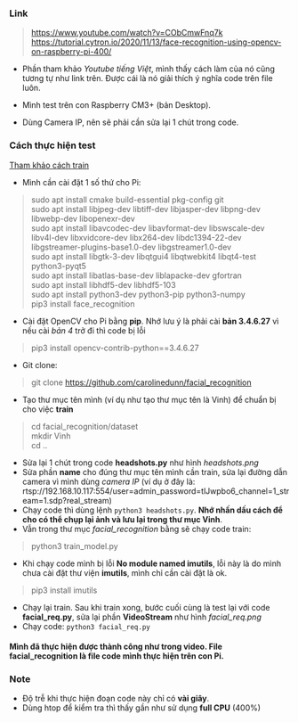### Link
> https://www.youtube.com/watch?v=CObCmwFnq7k \
> https://tutorial.cytron.io/2020/11/13/face-recognition-using-opencv-on-raspberry-pi-400/
- Phần tham khảo *Youtube tiếng Việt*, mình thấy cách làm của nó cũng tương tự như link trên. Được cái là nó giải thích ý nghĩa code trên file luôn.

- Mình test trên con Raspberry CM3+ (bản Desktop). 
- Dùng Camera IP, nên sẽ phải cần sửa lại 1 chút trong code.
### Cách thực hiện test
[Tham khảo cách train](https://www.tomshardware.com/how-to/raspberry-pi-facial-recognition)
- Mình cần cài đặt 1 số thứ cho Pi:
> sudo apt install cmake build-essential pkg-config git \
> sudo apt install libjpeg-dev libtiff-dev libjasper-dev libpng-dev libwebp-dev libopenexr-dev \
> sudo apt install libavcodec-dev libavformat-dev libswscale-dev libv4l-dev libxvidcore-dev libx264-dev libdc1394-22-dev libgstreamer-plugins-base1.0-dev libgstreamer1.0-dev \
> sudo apt install libgtk-3-dev libqtgui4 libqtwebkit4 libqt4-test python3-pyqt5 \
> sudo apt install libatlas-base-dev liblapacke-dev gfortran \
> sudo apt install libhdf5-dev libhdf5-103 \
> sudo apt install python3-dev python3-pip python3-numpy \
> pip3 install face_recognition 
- Cài đặt OpenCV cho Pi bằng **pip**. Nhớ lưu ý là phải cài **bản 3.4.6.27** vì nếu cài *bản 4* trở đi thì code bị lỗi
> pip3 install opencv-contrib-python==3.4.6.27
- Git clone:
> git clone https://github.com/carolinedunn/facial_recognition
- Tạo thư mục tên mình (ví dụ như tạo thư mục tên là Vinh) để chuẩn bị cho việc **train**
> cd facial_recognition/dataset \
> mkdir Vinh \
> cd ..
- Sửa lại 1 chút trong code **headshots.py** như hình *headshots.png*
- Sửa phần **name** cho đúng thư mục tên mình cần train, sửa lại đường dẫn camera vì mình dùng *camera IP* (ví dụ ở đây là: rtsp://192.168.10.117:554/user=admin_password=tlJwpbo6_channel=1_stream=1.sdp?real_stream)
- Chạy code thì dùng lệnh `python3 headshots.py`. **Nhớ nhấn dấu cách để cho có thể chụp lại ảnh và lưu lại trong thư mục Vinh**.
- Vẫn trong thư mục *facial_recognition* bằng sẽ chạy code train:
> python3 train_model.py
- Khi chạy code mình bị lỗi **No module named imutils**, lỗi này là do mình chưa cài đặt thư viện **imutils**, mình chỉ cần cài đặt là ok.
> pip3 install imutils
- Chạy lại train. Sau khi train xong, bước cuối cùng là test lại với code **facial_req.py**, sửa lại phần **VideoStream** như hình *facial_req.png*
- Chạy code: `python3 facial_req.py`
#### Mình đã thực hiện được thành công như trong video. File facial_recognition là file code mình thực hiện trên con Pi.


### Note
- Độ trễ khi thực hiện đoạn code này chỉ có **vài giây**.
- Dùng htop để kiểm tra thì thấy gần như sử dụng **full CPU** (400%)

